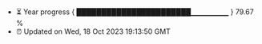 - ⏳ Year progress { ███████████████████████▁▁▁▁▁▁▁ } 79.67 %
- ⏰ Updated on Wed, 18 Oct 2023 19:13:50 GMT

